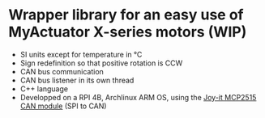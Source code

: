# Wrapper library for an easy use of MyActuator X-series motors (WIP)
- SI units except for temperature in °C
- Sign redefinition so that positive rotation is CCW
- CAN bus communication
- CAN bus listener in its own thread
- C++ language
- Developped on a RPI 4B, Archlinux ARM OS, using the [Joy-it MCP2515 CAN module](https://joy-it.net/files/files/Produkte/SBC-CAN01/SBC-CAN01-Manual-20201021.pdf) (SPI to CAN)

